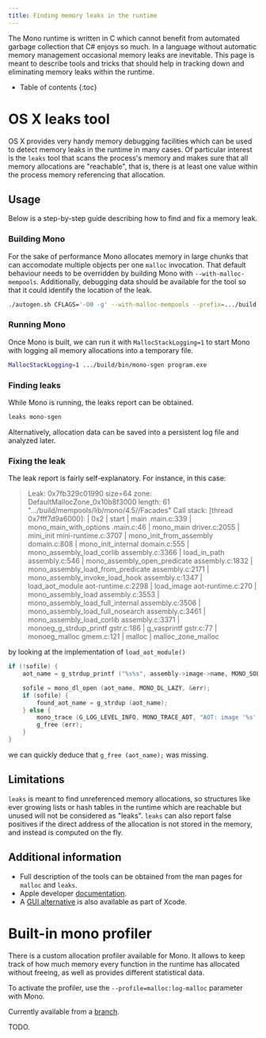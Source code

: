 ```yaml
---
title: Finding memory leaks in the runtime
---
```


The Mono runtime is written in C which cannot benefit from automated garbage collection that C# enjoys so much. In a language without automatic memory management occasional memory leaks are inevitable. This page is meant to describe tools and tricks that should help in tracking down and eliminating memory leaks within the runtime.

* Table of contents
{:toc}

# OS X leaks tool

OS X provides very handy memory debugging facilities which can be used to detect memory leaks in the runtime in many cases. Of particular interest is the `leaks` tool that scans the process's memory and makes sure that all memory allocations are "reachable", that is, there is at least one value within the process memory referencing that allocation.

## Usage

Below is a step-by-step guide describing how to find and fix a memory leak.

### Building Mono

For the sake of performance Mono allocates memory in large chunks that can accomodate multiple objects per one `malloc` invocation. That default behaviour needs to be overridden by building Mono with `--with-malloc-mempools`. Additionally, debugging data should be available for the tool so that it could identify the location of the leak.

``` bash
./autogen.sh CFLAGS='-O0 -g' --with-malloc-mempools --prefix=.../build && make -j8 && make -j8 install
```

### Running Mono

Once Mono is built, we can run it with `MallocStackLogging=1` to start Mono with logging all memory allocations into a temporary file.

``` bash
MallocStackLogging=1 .../build/bin/mono-sgen program.exe
```

### Finding leaks

While Mono is running, the leaks report can be obtained.

``` bash
leaks mono-sgen
```

Alternatively, allocation data can be saved into a persistent log file and analyzed later.

### Fixing the leak

The leak report is fairly self-explanatory. For instance, in this case:

> Leak: 0x7fb329c01990  size=64  zone: DefaultMallocZone_0x10b8f3000  length: 61  ".../build/mempools/lib/mono/4.5//Facades"
> Call stack: [thread 0x7fff7d9a6000]: | 0x2 | start | main .main.c:339 | mono_main_with_options .main.c:46 | mono_main driver.c:2055 | mini_init mini-runtime.c:3707 | mono_init_from_assembly domain.c:808 | mono_init_internal domain.c:555 | mono_assembly_load_corlib assembly.c:3366 | load_in_path assembly.c:546 | mono_assembly_open_predicate assembly.c:1832 | mono_assembly_load_from_predicate assembly.c:2171 | mono_assembly_invoke_load_hook assembly.c:1347 | load_aot_module aot-runtime.c:2298 | load_image aot-runtime.c:270 | mono_assembly_load assembly.c:3553 | mono_assembly_load_full_internal assembly.c:3506 | mono_assembly_load_full_nosearch assembly.c:3461 | mono_assembly_load_corlib assembly.c:3371 | monoeg_g_strdup_printf gstr.c:186 | g_vasprintf gstr.c:77 | monoeg_malloc gmem.c:121 | malloc | malloc_zone_malloc

by looking at the implementation of `load_aot_module()`

``` c
if (!sofile) {
    aot_name = g_strdup_printf ("%s%s", assembly->image->name, MONO_SOLIB_EXT);

    sofile = mono_dl_open (aot_name, MONO_DL_LAZY, &err);
    if (sofile) {
        found_aot_name = g_strdup (aot_name);
    } else {
        mono_trace (G_LOG_LEVEL_INFO, MONO_TRACE_AOT, "AOT: image '%s' not found: %s", aot_name, err);
        g_free (err);
    }
}
```

we can quickly deduce that `g_free (aot_name);` was missing.

## Limitations

`leaks` is meant to find unreferenced memory allocations, so structures like ever growing lists or hash tables in the runtime which are reachable but unused will not be considered as "leaks". `leaks` can also report false positives if the direct address of the allocation is not stored in the memory, and instead is computed on the fly.

## Additional information

* Full description of the tools can be obtained from the man pages for `malloc` and `leaks`.
* Apple developer [documentation](https://developer.apple.com/library/content/documentation/Performance/Conceptual/ManagingMemory/Articles/FindingLeaks.html).
* A [GUI alternative](https://developer.apple.com/library/content/documentation/DeveloperTools/Conceptual/InstrumentsUserGuide/FindingLeakedMemory.html) is also available as part of Xcode.

# Built-in mono profiler

There is a custom allocation profiler available for Mono. It allows to keep track of how much memory every function in the runtime has allocated without freeing, as well as provides different statistical data.

To activate the profiler, use the `--profile=malloc:log-malloc` parameter with Mono.

Currently available from a [branch](https://github.com/kumpera/mono/tree/profiler-improvements).

TODO.
